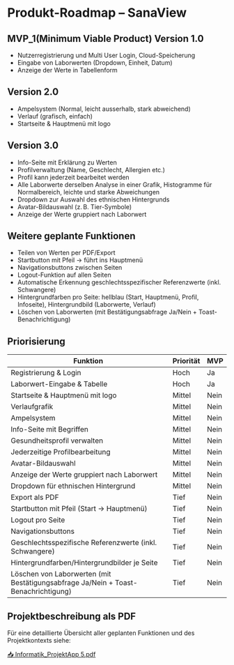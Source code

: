 # Produkt-Roadmap – SanaView

## MVP_1(Minimum Viable Product) Version 1.0
- Nutzerregistrierung und Multi User Login, Cloud-Speicherung
- Eingabe von Laborwerten (Dropdown, Einheit, Datum)
- Anzeige der Werte in Tabellenform

## Version 2.0
- Ampelsystem (Normal, leicht ausserhalb, stark abweichend)
- Verlauf (grafisch, einfach)
- Startseite & Hauptmenü mit logo


## Version 3.0
- Info-Seite mit Erklärung zu Werten
- Profilverwaltung (Name, Geschlecht, Allergien etc.)
- Profil kann jederzeit bearbeitet werden
- Alle Laborwerte derselben Analyse in einer Grafik, Histogramme für Normalbereich, leichte und starke Abweichungen
- Dropdown zur Auswahl des ethnischen Hintergrunds
- Avatar-Bildauswahl (z. B. Tier-Symbole)
- Anzeige der Werte gruppiert nach Laborwert


## Weitere geplante Funktionen
- Teilen von Werten per PDF/Export
- Startbutton mit Pfeil → führt ins Hauptmenü
- Navigationsbuttons zwischen Seiten
- Logout-Funktion auf allen Seiten
- Automatische Erkennung geschlechtsspezifischer Referenzwerte (inkl. Schwangere)
- Hintergrundfarben pro Seite: hellblau (Start, Hauptmenü, Profil, Infoseite), Hintergrundbild (Laborwerte, Verlauf)
- Löschen von Laborwerten (mit Bestätigungsabfrage Ja/Nein + Toast-Benachrichtigung)




## Priorisierung
| Funktion                         | Priorität | MVP |
|----------------------------------|-----------|-----|
| Registrierung & Login            | Hoch      | Ja  |
| Laborwert-Eingabe & Tabelle      | Hoch      | Ja  |
| Startseite & Hauptmenü mit logo  | Mittel    | Nein|
| Verlaufgrafik                    | Mittel    | Nein|
| Ampelsystem                      | Mittel    | Nein|
| Info-Seite mit Begriffen         | Mittel    | Nein|
| Gesundheitsprofil verwalten      | Mittel    | Nein|
| Jederzeitige Profilbearbeitung   | Mittel    | Nein|
| Avatar-Bildauswahl               | Mittel    | Nein|
| Anzeige der Werte gruppiert nach Laborwert | Mittel    | Nein|
| Dropdown für ethnischen Hintergrund   | Mittel   | Nein|
| Export als PDF                   | Tief      | Nein|
| Startbutton mit Pfeil (Start → Hauptmenü) | Tief      | Nein|
| Logout pro Seite                 | Tief      | Nein|
| Navigationsbuttons               | Tief      | Nein|
| Geschlechtsspezifische Referenzwerte (inkl. Schwangere) | Tief      | Nein|
| Hintergrundfarben/Hintergrundbilder je Seite | Tief      | Nein|
| Löschen von Laborwerten (mit Bestätigungsabfrage Ja/Nein + Toast-Benachrichtigung) | Tief      | Nein|




## Projektbeschreibung als PDF

Für eine detaillierte Übersicht aller geplanten Funktionen und des Projektkontexts siehe:

[📥 Informatik_ProjektApp 5.pdf](./Informatik_ProjektApp%205.pdf)


